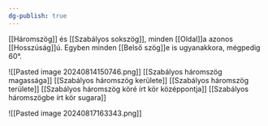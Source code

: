 ```yaml
---
dg-publish: true
---
```

[[Háromszög]] és [[Szabályos sokszög]], minden [[Oldal]]a azonos [[Hosszúság]]ú. Egyben minden [[Belső szög]]e is ugyanakkora, mégpedig $60°$.

![[Pasted image 20240814150746.png]]
[[Szabályos háromszög magassága]]
[[Szabályos háromszög kerülete]]
[[Szabályos háromszög területe]]
[[Szabályos háromszög köré írt kör középpontja]]
[[Szabályos háromszögbe írt kör sugara]]

![[Pasted image 20240817163343.png]]